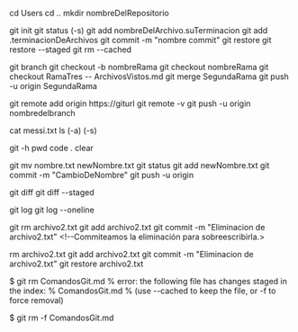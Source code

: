 <!-- Ubicación de directorio y creación del repositorio al que le iniciaremos GIT-->
cd Users <!--Cambio de directorio (carpeta) (cd = change directory). -->
cd .. <!--Retrocedemos al directorio anterior al que nos encontramos.-->
mkdir nombreDelRepositorio <!--Creamos un nuevo directorio (carpeta). -->

<!-- Comandos de git relacionados con la staging area -->
git init <!--Inicializamos el repositorio de git en el directorio en el que nos encontremos-->
git status (-s) <!--Muestra el estado de los archivos de la staging area (Added, Modified, Deleted, etc)-->
git add nombreDelArchivo.suTerminacion <!--Seleccionaremos que archivos o modificaciones añadir a staging area-->
git add .terminacionDeArchivos <!--Subirá o modificará todos los archivos con esa terminación a la staging area-->
git commit -m "nombre commit"<!--Confirma los cambios que esten en el staging area y sobreescribe al archivo-->
git restore <!--Recuperamos la versión del código del último commit guardado. Cargamos el último guardado.-->
git restore --staged <!--Sacaremos al archivo de la staging area-->
git rm --cached <!--Eliminamos un archivo de GIT de la staging area. Pero no se borrá de los archivos.-->


<!-- RAMAS -->
git branch <!--Se nos mostrarán todas las ramas del repositorio local de git-->
git checkout -b nombreRama <!-- Creamos una rama y nos paramos sobre ella. -->
git checkout nombreRama <!-- Seleccionamos otra rama para usar-->
git checkout RamaTres -- ArchivosVistos.md <!--En la rama que ejecutó el código pegamos un archivo de la rama indicada-->
git merge SegundaRama <!--En la rama que ejecutó el código se pegarán todos los archivos de la rama indicada.-->
git push -u origin SegundaRama<!-- Pusheamos ramas al repositorio web de github.-->

<!-- GITHUB -->
git remote add origin https://giturl <!--Vinculamos nuestro repositorio local git al repositorio web de github-->
git remote -v <!--Se nos mostrará la URL del repositorio web al que vinculamos nuestro repositorio local -->
git push -u origin nombredelbranch <!--Pusheamos una rama al repositorio web de github-->


<!-- EXTRAS -->
cat messi.txt <!--Se muestra el contenido del archivo indicado.-->
ls (-a) (-s) <!--Se nos mostrarán los archivos del repositorio local git.--> 
<!-- -a agrega las carpetas ocultas (el repositorio .git) -s nos muestra el tamaño de cada directorio (carpeta) en bloques de discos -->
git -h <!-- Help. Te da opciones. -->
pwd <!--Mostrará el repositorio donde estamos ubicados. -->
code . <!-- Abrimos en VSCODE el repositorio en el que estamos parados. -->
clear <!-- Limpiamos git bash -->

<!-- CAMBIAR NOMBRES DE ARCHIVOS Y SU PROCESO PARA ACTUALIZARLOS EN LA PÁGINA WEB -->
git mv nombre.txt newNombre.txt <!-- Cambio de nombre. Ahora se debe agregar este cambio a staging area y commitearlo para pushearlo.-->
git status <!-- Comprobamos el cambio de nombre. Deberá decir "Renamed" -->
git add newNombre.txt <!-- Añadimos el cambio de nombre a la staging area. -->
git commit -m "CambioDeNombre" <!-- Realizamos el commit para confirmar los cambios. -->
git push -u origin <!-- Pusheamos al repositorio web todos los cambios commiteados. En este caso el "git mv" que fue commiteado. -->

<!-- VER CAMBIOS REALIZADOS -->
git diff <!-- Mostrará los cambios realizados recientemente--> 
git diff --staged <!--Mostrará los cambios de la staging area listos para commitearse. -->

<!-- VER EL HISTORIAL DE CAMBIOS DE GIT -->
git log <!-- Comando que se mostrará el historial de movimientos en el git ( mostrará todos los commits con su nombre, autor y fecha) -->
git log --oneline <!-- Para que se vea reducido en una línea. Solo se mostrará el nombre del commit y su hash (ID) -->

<!-- BORRAR ARCHIVOS CON COMANDO GIT -->
git rm archivo2.txt <!-- Además de borrarlo de los archivos locales (working directory) lo eliminamos del repositorio de git. -->
git add archivo2.txt <!--Añadimos el delete a la staging area-->
git commit -m "Eliminacion de archivo2.txt" <!--Commiteamos la eliminación para sobreescribirla.>

<!-- BORRAR ARCHIVOS CON COMANDO DE SISTEMA OPERATIVO -->
rm archivo2.txt <!--Borramos el archivo del working directory (archivos locales) -->
git add archivo2.txt<!--Añadimos la eliminación a la staging area para commitearla y capitalizarla.-->
git commit -m "Eliminacion de archivo2.txt" <!-- Ahora realizaremos el commit de la eliminación. -->
git restore archivo2.txt <!-- Recuperamos el archivo borrado -->



<!-- Problema al intentar borrar y su posterior solución -->
$ git rm ComandosGit.md
% error: the following file has changes staged in the index:
%     ComandosGit.md
% (use --cached to keep the file, or -f to force removal)

$ git rm -f ComandosGit.md
<!-- rm 'ComandosGit.md' -->

